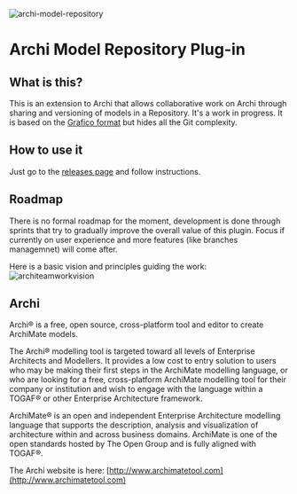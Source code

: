 ﻿![archi-model-repository](https://user-images.githubusercontent.com/600504/27026905-4e29ff4e-4f57-11e7-84aa-b840aaa2a4b3.png)

# Archi Model Repository Plug-in

## What is this?
This is an extension to Archi that allows collaborative work on Archi through sharing and versioning of models in a Repository. It's a work in progress. It is based on the [Grafico format](https://github.com/archi-contribs/archi-grafico-plugin/wiki/GRAFICO-explained) but hides all the Git complexity.

## How to use it
Just go to the [releases page](https://github.com/archi-contribs/archi-modelrepository-plugin/releases) and follow instructions.

## Roadmap
There is no formal roadmap for the moment, development is done through sprints that try to gradually improve the overall value of this plugin. Focus if currently on user experience and more features (like branches managemnet) will come after.

Here is a basic vision and principles guiding the work:
![architeamworkvision](https://cloud.githubusercontent.com/assets/5757396/25773905/66ecf38a-3286-11e7-807a-1be70e509a32.jpg)

## Archi
Archi® is a free, open source, cross-platform tool and editor to create ArchiMate models.

The Archi® modelling tool is targeted toward all levels of Enterprise Architects and Modellers. It provides a low cost to entry solution to users who may be making their first steps in the ArchiMate modelling language, or who are looking for a free, cross-platform ArchiMate modelling tool for their company or institution and wish to engage with the language within a TOGAF® or other Enterprise Architecture framework.

ArchiMate® is an open and independent Enterprise Architecture modelling language that supports the description, analysis and visualization of architecture within and across business domains. ArchiMate is one of the open standards hosted by The Open Group and is fully aligned with TOGAF®.

The Archi website is here: [http://www.archimatetool.com](http://www.archimatetool.com)
